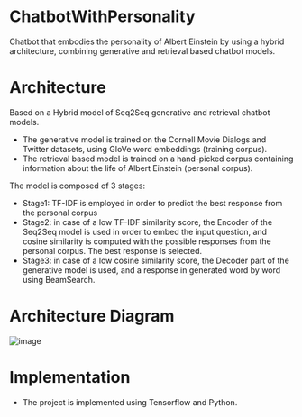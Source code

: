 # ChatbotWithPersonality
Chatbot that embodies the personality of Albert Einstein by using a hybrid architecture, combining generative and retrieval based chatbot models.

# Architecture
Based on a Hybrid model of Seq2Seq generative and retrieval chatbot models.
- The generative model is trained on the Cornell Movie Dialogs and Twitter datasets, using GloVe word embeddings (training corpus).
- The retrieval based model is trained on a hand-picked corpus containing information about the life of Albert Einstein (personal corpus).

The model is composed of 3 stages:
- Stage1: TF-IDF is employed in order to predict the best response from the personal corpus
- Stage2: in case of a low TF-IDF similarity score, the Encoder of the Seq2Seq model is used in order to embed the input question, and cosine similarity is computed with the possible responses from the personal corpus. The best response is selected.
- Stage3: in case of a low cosine similarity score, the Decoder part of the generative model is used, and a response in generated word by word using BeamSearch.

# Architecture Diagram   
![image](https://user-images.githubusercontent.com/37878793/158273168-b9791a22-1004-49f5-9b09-1f44a9e1dfc3.png)

# Implementation
- The project is implemented using Tensorflow and Python.

